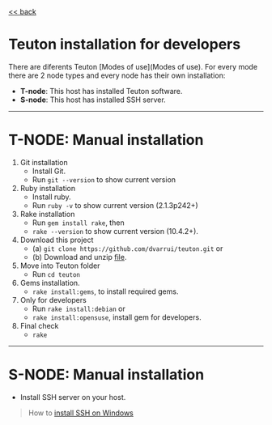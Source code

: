 [<< back](README.md)

# Teuton installation for developers

There are diferents Teuton [Modes of use](Modes of use). For every mode there are 2 node types and every node has their own installation:

* **T-node**: This host has installed Teuton software.
* **S-node**: This host has installed SSH server.

---
# T-NODE: Manual installation

1. Git installation
    * Install Git.
    * Run `git --version` to show current version
1. Ruby installation
    * Install ruby.
    * Run `ruby -v` to show current version (2.1.3p242+)
1. Rake installation
    * Run `gem install rake`, then
    * `rake --version` to show current version (10.4.2+).
1. Download this project
    * (a) `git clone https://github.com/dvarrui/teuton.git` or
    * (b) Download and unzip [file](https://github.com/dvarrui/teuton-panel/archive/master.zip).
1. Move into Teuton folder
    * Run `cd teuton`
1. Gems installation.
    * `rake install:gems`, to install required gems.
1. Only for developers
    * Run `rake install:debian` or
    * `rake install:opensuse`, install gem for developers.
1. Final check
    * `rake`

---

# S-NODE: Manual installation

* Install SSH server on your host.

> How to [install SSH on Windows](windows-ssh)
